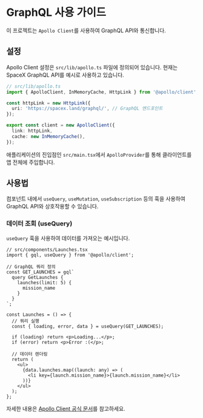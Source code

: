 # GraphQL 사용 가이드

이 프로젝트는 `Apollo Client`를 사용하여 GraphQL API와 통신합니다.

## 설정

Apollo Client 설정은 `src/lib/apollo.ts` 파일에 정의되어 있습니다. 현재는 SpaceX GraphQL API를 예시로 사용하고 있습니다.

```typescript
// src/lib/apollo.ts
import { ApolloClient, InMemoryCache, HttpLink } from '@apollo/client';

const httpLink = new HttpLink({
  uri: 'https://spacex.land/graphql/', // GraphQL 엔드포인트
});

export const client = new ApolloClient({
  link: httpLink,
  cache: new InMemoryCache(),
});
```

애플리케이션의 진입점인 `src/main.tsx`에서 `ApolloProvider`를 통해 클라이언트를 앱 전체에 주입합니다.

## 사용법

컴포넌트 내에서 `useQuery`, `useMutation`, `useSubscription` 등의 훅을 사용하여 GraphQL API와 상호작용할 수 있습니다.

### 데이터 조회 (useQuery)

`useQuery` 훅을 사용하여 데이터를 가져오는 예시입니다.

```tsx
// src/components/Launches.tsx
import { gql, useQuery } from '@apollo/client';

// GraphQL 쿼리 정의
const GET_LAUNCHES = gql`
  query GetLaunches {
    launches(limit: 5) {
      mission_name
    }
  }
`;

const Launches = () => {
  // 쿼리 실행
  const { loading, error, data } = useQuery(GET_LAUNCHES);

  if (loading) return <p>Loading...</p>;
  if (error) return <p>Error :(</p>;

  // 데이터 렌더링
  return (
    <ul>
      {data.launches.map((launch: any) => (
        <li key={launch.mission_name}>{launch.mission_name}</li>
      ))}
    </ul>
  );
};
```

자세한 내용은 [Apollo Client 공식 문서](https://www.apollographql.com/docs/react/)를 참고하세요.

